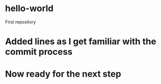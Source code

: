 # hello-world
First repository
# Added lines as I get familiar with the commit process
# Now ready for the next step
